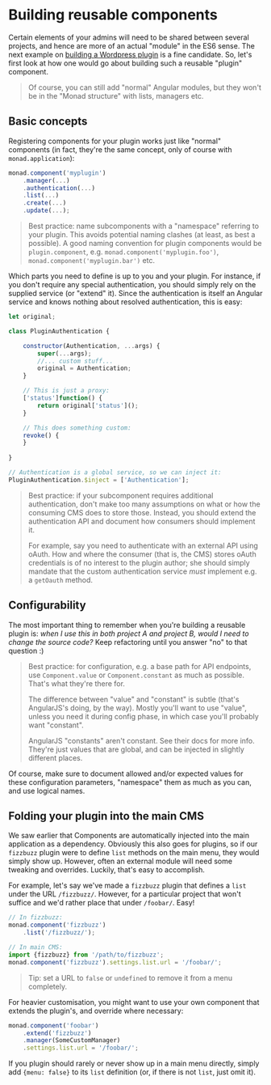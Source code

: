 # Building reusable components
Certain elements of your admins will need to be shared between several projects,
and hence are more of an actual "module" in the ES6 sense. The next example on
[building a Wordpress plugin](wordpress.md) is a fine candidate. So, let's first
look at how one would go about building such a reusable "plugin" component.

> Of course, you can still add "normal" Angular modules, but they won't be in
> the "Monad structure" with lists, managers etc.

## Basic concepts
Registering components for your plugin works just like "normal" components (in
fact, they're the same concept, only of course with `monad.application`):

```javascript
monad.component('myplugin')
    .manager(...)
    .authentication(...)
    .list(...)
    .create(...)
    .update(...);
```

> Best practice: name subcomponents with a "namespace" referring to your plugin.
> This avoids potential naming clashes (at least, as best a possible).
> A good naming convention for plugin components would be `plugin.component`,
> e.g. `monad.component('myplugin.foo')`, `monad.component('myplugin.bar')` etc.

Which parts you need to define is up to you and your plugin. For instance, if
you don't require any special authentication, you should simply rely on the
supplied service (or "extend" it). Since the authentication is itself an Angular
service and knows nothing about resolved authentication, this is easy:

```javascript
let original;

class PluginAuthentication {

    constructor(Authentication, ...args) {
        super(...args);
        //... custom stuff...
        original = Authentication;
    }

    // This is just a proxy:
    ['status']function() {
        return original['status']();
    }

    // This does something custom:
    revoke() {
    }
        
}

// Authentication is a global service, so we can inject it:
PluginAuthentication.$inject = ['Authentication'];
```

> Best practice: if your subcomponent requires additional authentication, don't
> make too many assumptions on what or how the consuming CMS does to store
> those. Instead, you should extend the authentication API and document how
> consumers should implement it.
>
> For example, say you need to authenticate with an external API using oAuth.
> How and where the consumer (that is, the CMS) stores oAuth credentials is of
> no interest to the plugin author; she should simply mandate that the custom
> authentication service _must_ implement e.g. a `getOauth` method.

## Configurability
The most important thing to remember when you're building a reusable plugin is:
_when I use this in both project A and project B, would I need to change the
source code?_ Keep refactoring until you answer "no" to that question :)

> Best practice: for configuration, e.g. a base path for API endpoints, use
> `Component.value` or `Component.constant` as much as possible. That's what
> they're there for.
>
> The difference between "value" and "constant" is subtle (that's AngularJS's
> doing, by the way). Mostly you'll want to use "value", unless you need it
> during config phase, in which case you'll probably want "constant".
>
> AngularJS "constants" aren't constant. See their docs for more info. They're
> just values that are global, and can be injected in slightly different places.

Of course, make sure to document allowed and/or expected values for these
configuration parameters, "namespace" them as much as you can, and use logical
names.

## Folding your plugin into the main CMS
We saw earlier that Components are automatically injected into the main
application as a dependency. Obviously this also goes for plugins, so if our
`fizzbuzz` plugin were to define `list` methods on the main menu, they would
simply show up. However, often an external module will need some tweaking and
overrides. Luckily, that's easy to accomplish.

For example, let's say we've made a `fizzbuzz` plugin that defines a `list`
under the URL `/fizzbuzz/`. However, for a particular project that won't
suffice and we'd rather place that under `/foobar/`. Easy!

```javascript
// In fizzbuzz:
monad.component('fizzbuzz')
    .list('/fizzbuzz/');

// In main CMS:
import {fizzbuzz} from '/path/to/fizzbuzz';
monad.component('fizzbuzz').settings.list.url = '/foobar/';
```

> Tip: set a URL to `false` or `undefined` to remove it from a menu completely.

For heavier customisation, you might want to use your own component that extends
the plugin's, and override where necessary:

```javascript
monad.component('foobar')
    .extend('fizzbuzz')
    .manager(SomeCustomManager)
    .settings.list.url = '/foobar/';
```

If you plugin should rarely or never show up in a main menu directly, simply
add `{menu: false}` to its `list` definition (or, if there is not `list`, just
omit it).

